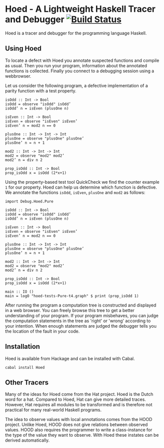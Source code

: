 # Hoed - A Lightweight Haskell Tracer and Debugger [![Build Status](https://travis-ci.org/MaartenFaddegon/Hoed.svg?branch=master)](https://travis-ci.org/MaartenFaddegon/Hoed)

Hoed is a tracer and debugger for the programming language Haskell.

## Using Hoed

To locate a defect with Hoed you annotate suspected functions and compile as usual. Then you run your program, information about the annotated functions is collected. Finally you connect to a debugging session using a webbrowser.

Let us consider the following program, a defective implementation of a parity function with a test property.

    isOdd :: Int -> Bool
    isOdd = observe "isOdd" isOdd’
    isOdd’ n = isEven (plusOne n)
    
    isEven :: Int -> Bool
    isEven = observe "isEven" isEven’
    isEven’ n = mod2 n == 0
    
    plusOne :: Int -> Int -> Int
    plusOne = observe "plusOne" plusOne’
    plusOne’ n = n + 1
    
    mod2 :: Int -> Int -> Int
    mod2 = observe "mod2" mod2’
    mod2’ n = div n 2
    
    prop_isOdd :: Int -> Bool
    prop_isOdd x = isOdd (2*x+1)

Using the property-based test tool QuickCheck we find the counter example `1` for our property. Hoed can help us determine which function is defective. We annotate the functions `isOdd`, `isEven`, `plusOne` and `mod2` as follows:

    import Debug.Hoed.Pure
    
    isOdd :: Int -> Bool
    isOdd = observe "isOdd" isOdd’
    isOdd’ n = isEven (plusOne n)
    
    isEven :: Int -> Bool
    isEven = observe "isEven" isEven’
    isEven’ n = mod2 n == 0
    
    plusOne :: Int -> Int -> Int
    plusOne = observe "plusOne" plusOne’
    plusOne’ n = n + 1
    
    mod2 :: Int -> Int -> Int
    mod2 = observe "mod2" mod2’
    mod2’ n = div n 2
    
    prop_isOdd :: Int -> Bool
    prop_isOdd x = isOdd (2*x+1)
    
    main :: IO ()
    main = logO "hoed-tests-Pure-t4.graph" $ print (prop_isOdd 1)

After running the program a computation tree is constructed and displayed in a
web browser. You can freely browse this tree to get a better understanding of
your program. If your program misbehaves, you can judge the computation
statements in the tree as 'right' or 'wrong' according to your intention. When
enough statements are judged the debugger tells you the location of the fault
in your code.

## Installation

Hoed is available from Hackage and can be installed with Cabal.

    cabal install Hoed

## Other Tracers

Many of the ideas for Hoed come from the Hat project. Hoed is the Dutch word for a hat. Compared to Hoed, Hat can give more detailed traces. However, Hat requires all modules to be transformed and is therefore not practical for many real-world Haskell programs.

The idea to observe values with local annotations comes from the HOOD project. Unlike Hoed, HOOD does not give relations between observed values. HOOD also requires the programmer to write a class-instance for the type of the value they want to observe. With Hoed these instates can be derived automatically.
